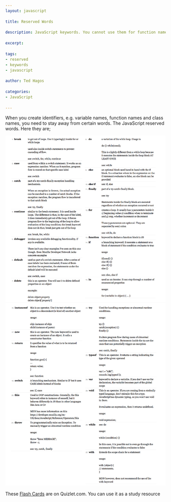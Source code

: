 ```yaml
---
layout: javascript

title: Reserved Words

description: JavaScript keywords. You cannot use them for function names, variable names

excerpt: 

tags:
- reserved
- keywords
- javascript

author: Ted Hagos

categories:
- JavaScript

---
```



When you create identifiers, e.g. variable names, function names and class names, you need to stay away from certain words. The JavaScript reserved words. Here they are;

![JavaScript Keywords](/img/javascript/javascript-keywords-1.png)
![JavaScript Keywords](/img/javascript/javascript-keywords-2.png)

These [Flash Cards](http://quizlet.com/_hqgq6) are on Quizlet.com. You can use it as a study resource

